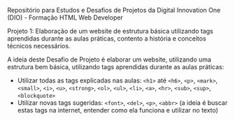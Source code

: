 Repositório para Estudos e Desafios de Projetos da Digital Innovation One (DIO) - Formação HTML Web Developer

Projeto 1: Elaboração de um website de estrutura básica utilizando tags aprendidas durante as aulas práticas, contento a história e conceitos técnicos necessários.

A ideia deste Desafio de Projeto é elaborar um website, utilizando uma estrutura bem básica, utilizando tags aprendidas durante as aulas práticas:
- Utilizar todas as tags explicadas nas aulas: `<h1>` até `<h6>`, `<p>`, `<mark>`, `<small>`, `<i>`, `<u>`, `<strong>`, `<ol>`, `<ul>`, `<li>`, `<a>`, `<hr>`, `<sub>`, `<sup>`, `<blockquote>`
- Utilizar novas tags sugeridas: `<font>`, `<del>`, `<p>`, `<abbr>` (a ideia é buscar estas tags na internet, entender como ela funciona e utilizar no texto)
